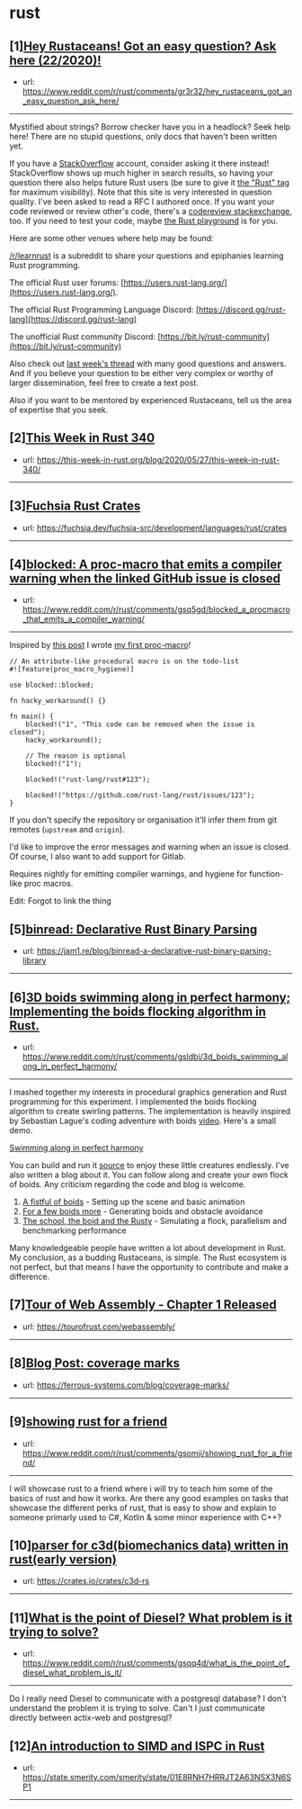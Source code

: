 # rust
## [1][Hey Rustaceans! Got an easy question? Ask here (22/2020)!](https://www.reddit.com/r/rust/comments/gr3r32/hey_rustaceans_got_an_easy_question_ask_here/)
- url: https://www.reddit.com/r/rust/comments/gr3r32/hey_rustaceans_got_an_easy_question_ask_here/
---
Mystified about strings? Borrow checker have you in a headlock? Seek help here! There are no stupid questions, only docs that haven't been written yet.

If you have a [StackOverflow](http://stackoverflow.com/) account, consider asking it there instead! StackOverflow shows up much higher in search results, so having your question there also helps future Rust users (be sure to give it [the "Rust" tag](http://stackoverflow.com/questions/tagged/rust) for maximum visibility). Note that this site is very interested in question quality. I've been asked to read a RFC I authored once. If you want your code reviewed or review other's code, there's a [codereview stackexchange](https://codereview.stackexchange.com/questions/tagged/rust), too. If you need to test your code, maybe [the Rust playground](https://play.rust-lang.org) is for you.

Here are some other venues where help may be found:

[/r/learnrust](https://www.reddit.com/r/learnrust) is a subreddit to share your questions and epiphanies learning Rust programming.

The official Rust user forums: [https://users.rust-lang.org/](https://users.rust-lang.org/).

The official Rust Programming Language Discord: [https://discord.gg/rust-lang](https://discord.gg/rust-lang)

The unofficial Rust community Discord: [https://bit.ly/rust-community](https://bit.ly/rust-community)

Also check out [last week's thread](https://reddit.com/r/rust/comments/glvkc5/hey_rustaceans_got_an_easy_question_ask_here/) with many good questions and answers. And if you believe your question to be either very complex or worthy of larger dissemination, feel free to create a text post.

Also if you want to be mentored by experienced Rustaceans, tell us the area of expertise that you seek.
## [2][This Week in Rust 340](https://www.reddit.com/r/rust/comments/grs1ql/this_week_in_rust_340/)
- url: https://this-week-in-rust.org/blog/2020/05/27/this-week-in-rust-340/
---

## [3][Fuchsia Rust Crates](https://www.reddit.com/r/rust/comments/gspk26/fuchsia_rust_crates/)
- url: https://fuchsia.dev/fuchsia-src/development/languages/rust/crates
---

## [4][blocked: A proc-macro that emits a compiler warning when the linked GitHub issue is closed](https://www.reddit.com/r/rust/comments/gsq5gd/blocked_a_procmacro_that_emits_a_compiler_warning/)
- url: https://www.reddit.com/r/rust/comments/gsq5gd/blocked_a_procmacro_that_emits_a_compiler_warning/
---
Inspired by [this post](https://www.reddit.com/r/rust/comments/gs9cgl/blocked_convention_for_marking_code_as_being/) I wrote [my first proc-macro](https://github.com/zacps/blocked)!

    // An attribute-like procedural macro is on the todo-list
    #![feature(proc_macro_hygiene)]
    
    use blocked::blocked;
    
    fn hacky_workaround() {}
    
    fn main() {
        blocked!("1", "This code can be removed when the issue is closed");
        hacky_workaround();
    
        // The reason is optional
        blocked!("1");

        blocked!("rust-lang/rust#123");

        blocked!("https://github.com/rust-lang/rust/issues/123");
    }
    
If you don't specify the repository or organisation it'll infer them from git remotes (`upstream` and `origin`).

I'd like to improve the error messages and warning when an issue is closed. Of course, I also want to add support for Gitlab.

Requires nightly for emitting compiler warnings, and hygiene for function-like proc macros.

Edit: Forgot to link the thing
## [5][binread: Declarative Rust Binary Parsing](https://www.reddit.com/r/rust/comments/gsfb3p/binread_declarative_rust_binary_parsing/)
- url: https://jam1.re/blog/binread-a-declarative-rust-binary-parsing-library
---

## [6][3D boids swimming along in perfect harmony; Implementing the boids flocking algorithm in Rust.](https://www.reddit.com/r/rust/comments/gsldbi/3d_boids_swimming_along_in_perfect_harmony/)
- url: https://www.reddit.com/r/rust/comments/gsldbi/3d_boids_swimming_along_in_perfect_harmony/
---
I mashed together my interests in procedural graphics generation and Rust programming for this experiment. I implemented the boids flocking algorithm to create swirling patterns. The implementation is heavily inspired by Sebastian Lague's coding adventure with boids [video](https://www.youtube.com/watch?v=bqtqltqcQhw). Here's a small demo.

[Swimming along in perfect harmony](https://reddit.com/link/gsldbi/video/l2p1nwaofm151/player)

You can build and run it [source](https://github.com/twitu/rboids) to enjoy these little creatures endlessly. I've also written a blog about it. You can follow along and create your own flock of boids. Any criticism regarding the code and blog is welcome.

1. [A fistful of boids](https://blog.bitsacm.in/a-fistful-of-boids/) \- Setting up the scene and basic animation
2. [For a few boids more](https://blog.bitsacm.in/for-a-few-boids-more/) \- Generating boids and obstacle avoidance
3. [The school, the boid and the Rusty](https://blog.bitsacm.in/the-school-the-boid-and-the-rusty/) \- Simulating a flock, parallelism and benchmarking performance

Many knowledgeable people have written a lot about development in Rust. My conclusion, as a budding Rustaceans, is simple. The Rust ecosystem is not perfect, but that means I have the opportunity to contribute and make a difference.
## [7][Tour of Web Assembly - Chapter 1 Released](https://www.reddit.com/r/rust/comments/gsatru/tour_of_web_assembly_chapter_1_released/)
- url: https://tourofrust.com/webassembly/
---

## [8][Blog Post: coverage marks](https://www.reddit.com/r/rust/comments/gssqpp/blog_post_coverage_marks/)
- url: https://ferrous-systems.com/blog/coverage-marks/
---

## [9][showing rust for a friend](https://www.reddit.com/r/rust/comments/gsomji/showing_rust_for_a_friend/)
- url: https://www.reddit.com/r/rust/comments/gsomji/showing_rust_for_a_friend/
---
I will showcase rust to a friend where i will try to teach him some of the basics of rust and how it works. Are there any good examples on tasks that showcase the different perks of rust, that is easy to show and explain to someone primarly used to C#, Kotlin &amp; some minor experience with C++?
## [10][parser for c3d(biomechanics data) written in rust(early version)](https://www.reddit.com/r/rust/comments/gso9yj/parser_for_c3dbiomechanics_data_written_in/)
- url: https://crates.io/crates/c3d-rs
---

## [11][What is the point of Diesel? What problem is it trying to solve?](https://www.reddit.com/r/rust/comments/gsqq4d/what_is_the_point_of_diesel_what_problem_is_it/)
- url: https://www.reddit.com/r/rust/comments/gsqq4d/what_is_the_point_of_diesel_what_problem_is_it/
---
Do I really need Diesel to communicate with a postgresql database? I don't understand the problem it is trying to solve. Can't I just communicate directly between actix-web and postgresql?
## [12][An introduction to SIMD and ISPC in Rust](https://www.reddit.com/r/rust/comments/gsb0i3/an_introduction_to_simd_and_ispc_in_rust/)
- url: https://state.smerity.com/smerity/state/01E8RNH7HRRJT2A63NSX3N6SP1
---

